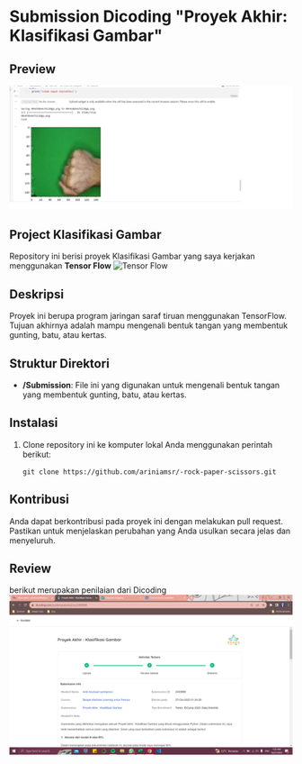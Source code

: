 # Submission Dicoding "Proyek Akhir: Klasifikasi Gambar"

## Preview
![Klasifikasi Gambar](https://github.com/ariniamsr/-rock-paper-scissors/blob/f5fa6fa2c86f604529fcb2b711fd09ee49979e97/Untitled.png)

## Project Klasifikasi Gambar

Repository ini berisi proyek  Klasifikasi Gambar yang saya kerjakan menggunakan **Tensor Flow** <img src="https://www.gstatic.com/devrel-devsite/prod/v75b36477a7a44d608aad493a7965a008a500a66ae23f1902a624b5ad855ffcce/tensorflow/images/logo.png" alt="Tensor Flow"></img>

## Deskripsi

Proyek ini berupa program jaringan saraf tiruan menggunakan TensorFlow. Tujuan akhirnya adalah mampu mengenali bentuk tangan yang membentuk gunting, batu, atau kertas.

## Struktur Direktori

- **/Submission**: File ini yang digunakan untuk mengenali bentuk tangan yang membentuk gunting, batu, atau kertas.

## Instalasi

1. Clone repository ini ke komputer lokal Anda menggunakan perintah berikut:

   ```shell
   git clone https://github.com/ariniamsr/-rock-paper-scissors.git
   ```

## Kontribusi
Anda dapat berkontribusi pada proyek ini dengan melakukan pull request. Pastikan untuk menjelaskan perubahan yang Anda usulkan secara jelas dan menyeluruh.


## Review
berikut merupakan penilaian dari Dicoding
![Klasifikasi Gambar](https://github.com/ariniamsr/-rock-paper-scissors/blob/main/Review.png)